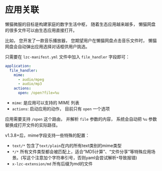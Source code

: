 # 应用关联
懒猫微服的目标是构建家庭的数字生活中枢， 随着生态应用越来越多， 懒猫网盘的很多文件可以由生态应用直接打开。

比如， 您开发了一款音乐播放器， 您期望用户在懒猫网盘点击音乐文件时， 懒猫网盘会自动弹出应用选择对话框供用户挑选。

只需要在 `lzc-manifest.yml` 文件中加入 `file_handler` 字段即可：

```yml
application:
  file_handler:
    mime:
      - audio/mpeg
      - audio/mp3
    actions:
      open: /open?file=%u
```

- `mime`: 是应用可以支持的 MIME 列表
- `actions`: 启动应用的动作， 目前只有 `open` 一个选项

应用需要支持 `/open` 这个路由， 并解析 `file` 参数的内容， 系统会自动把 `%u` 参数替换成打开文件的实际路径。

v1.3.8+后，mime字段支持一些特殊的配置：

- `text/*`  包含了`text/plain`在内的所有text类别的mime类型
- `*/*` 所有文件类型都会被匹配上，适合“MD5计算”、“文件分享”等特殊应用场景。(写这个注意加个字符串引号，否则yaml会尝试解析`*`导致报错)
- `x-lzc-extension/md` 所有后缀为md的文件
